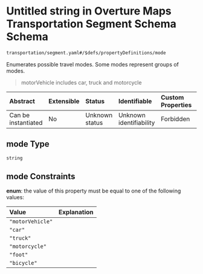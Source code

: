 # Untitled string in Overture Maps Transportation Segment Schema Schema

```txt
transportation/segment.yaml#/$defs/propertyDefinitions/mode
```

Enumerates possible travel modes. Some modes represent groups of modes.

> motorVehicle includes car, truck and motorcycle

| Abstract            | Extensible | Status         | Identifiable            | Custom Properties | Additional Properties | Access Restrictions | Defined In                                                                                                      |
| :------------------ | :--------- | :------------- | :---------------------- | :---------------- | :-------------------- | :------------------ | :-------------------------------------------------------------------------------------------------------------- |
| Can be instantiated | No         | Unknown status | Unknown identifiability | Forbidden         | Allowed               | none                | [segment.yaml\*](../../../../../../../tmp/jsonschema/schema/transportation/segment.yaml "open original schema") |

## mode Type

`string`

## mode Constraints

**enum**: the value of this property must be equal to one of the following values:

| Value            | Explanation |
| :--------------- | :---------- |
| `"motorVehicle"` |             |
| `"car"`          |             |
| `"truck"`        |             |
| `"motorcycle"`   |             |
| `"foot"`         |             |
| `"bicycle"`      |             |
